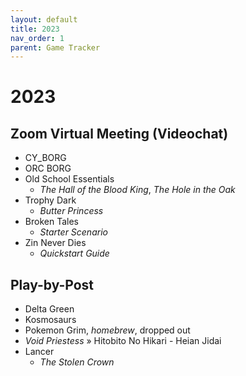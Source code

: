 ```yaml
---
layout: default
title: 2023
nav_order: 1
parent: Game Tracker
---
```


# 2023
## Zoom Virtual Meeting (Videochat)
- CY_BORG
- ORC BORG
- Old School Essentials
    - *The Hall of the Blood King*, *The Hole in the Oak*
- Trophy Dark
    - *Butter Princess*
- Broken Tales
    - *Starter Scenario*
- Zin Never Dies
    - *Quickstart Guide*

## Play-by-Post
- Delta Green
- Kosmosaurs
- Pokemon Grim, *homebrew*, dropped out
- *Void Priestess* » Hitobito No Hikari - Heian Jidai
- Lancer
    - *The Stolen Crown*